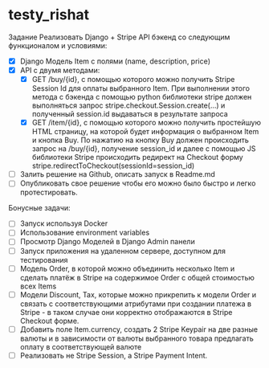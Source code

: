 # testy_rishat

Задание
Реализовать Django + Stripe API бэкенд со следующим функционалом и условиями:
 - [x]	Django Модель Item с полями (name, description, price) 
 - [x]	API с двумя методами:
    - [x]	GET /buy/{id}, c помощью которого можно получить Stripe Session Id для оплаты выбранного Item. При выполнении этого метода c бэкенда с помощью python библиотеки stripe должен выполняться запрос stripe.checkout.Session.create(...) и полученный session.id выдаваться в результате запроса
    - [x]	GET /item/{id}, c помощью которого можно получить простейшую HTML страницу, на которой будет информация о выбранном Item и кнопка Buy. По нажатию на кнопку Buy должен происходить запрос на /buy/{id}, получение session_id и далее  с помощью JS библиотеки Stripe происходить редирект на Checkout форму stripe.redirectToCheckout(sessionId=session_id)
 - [ ]	Залить решение на Github, описать запуск в Readme.md
 - [ ]	Опубликовать свое решение чтобы его можно было быстро и легко протестировать. 

Бонусные задачи: 
 - [ ]	Запуск используя Docker
 - [ ]	Использование environment variables
 - [ ]	Просмотр Django Моделей в Django Admin панели
 - [ ]	Запуск приложения на удаленном сервере, доступном для тестирования
 - [ ]	Модель Order, в которой можно объединить несколько Item и сделать платёж в Stripe на содержимое Order c общей стоимостью всех Items
 - [ ]	Модели Discount, Tax, которые можно прикрепить к модели Order и связать с соответствующими атрибутами при создании платежа в Stripe - в таком случае они корректно отображаются в Stripe Checkout форме. 
 - [ ]	Добавить поле Item.currency, создать 2 Stripe Keypair на две разные валюты и в зависимости от валюты выбранного товара предлагать оплату в соответствующей валюте
 - [ ]	Реализовать не Stripe Session, а Stripe Payment Intent.
